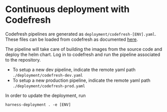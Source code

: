 # Continuous deployment with Codefresh

Codefresh pipelines are generated as `deployment/codefresh-[ENV].yaml`.
These files can be loaded from codefresh as documented [here](https://codefresh.io/docs/docs/configure-ci-cd-pipeline/pipelines/).

The pipeline will take care of building the images from the source code and deploy the helm chart.
Log in to codefresh and run the pipeline associated to the repository.

- To setup a new dev pipeline, indicate the remote yaml path `./deployment/codefresh-dev.yaml`
- To setup a new production pipeline, indicate the remote yaml path `./deployment/codefresh-prod.yaml`

In order to update the deployment, run
```
harness-deployment . -e [ENV]
```

